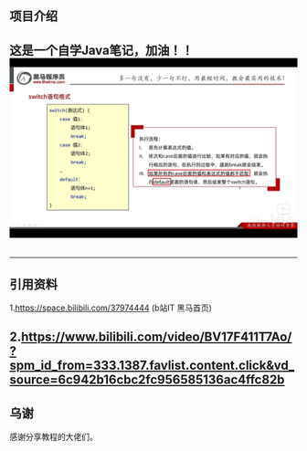 项目介绍
---------------------------------------------------------------------------------------------------------------------------------------------------------------------------------------
这是一个自学Java笔记，加油！！
![image](https://github.com/An53657/Program/blob/main/Pictures/NoteScreenshot/Day03/%E9%BB%91%E9%A9%AC-%E5%88%A4%E6%96%AD%E5%92%8C%E5%BE%AA%E7%8E%AF05-switch%E6%A0%BC%E5%BC%8F.png)
---------------------------------------------------------------------------------------------------------------------------------------------------------------------------------------
##  

---------------------------------------------------------------------------------------------------------------------------------------------------------------------------------------
## 引用资料
1.https://space.bilibili.com/37974444  (b站IT 黑马首页)

2.https://www.bilibili.com/video/BV17F411T7Ao/?spm_id_from=333.1387.favlist.content.click&vd_source=6c942b16cbc2fc956585136ac4ffc82b 
---------------------------------------------------------------------------------------------------------------------------------------------------------------------------------------
##  乌谢
感谢分享教程的大佬们。
